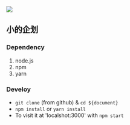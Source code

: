 <img src="/pulic/image/logo_desktop.png">

## 小的企划

### Dependency
1. node.js
2. npm
3. yarn

### Develoy
- `git clone` (from github) & `cd ${document}`
- `npm install` or `yarn install`
- To visit it at 'localshot:3000' with `npm start`
